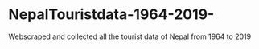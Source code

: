 # NepalTouristdata-1964-2019-
Webscraped and collected all the tourist data of Nepal from 1964 to 2019

